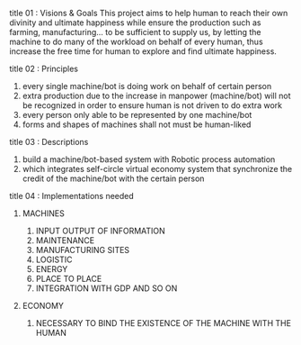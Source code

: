 title 01 : Visions & Goals
This project aims to help human to reach their own divinity and ultimate happiness while ensure the production such as farming, manufacturing... to be sufficient to supply us, by letting the machine to do many of the workload on behalf of every human, thus increase the free time for human to explore and find ultimate happiness.

title 02 : Principles
1) every single machine/bot is doing work on behalf of certain person
2) extra production due to the increase in manpower (machine/bot) will not be recognized in order to ensure human is not driven to do extra work
3) every person only able to be represented by one machine/bot
4) forms and shapes of machines shall not must be human-liked

title 03 : Descriptions
1) build a machine/bot-based system with Robotic process automation 
2) which integrates self-circle virtual economy system that synchronize the credit of the machine/bot with the certain person

title 04 : Implementations needed
1) MACHINES
   1) INPUT OUTPUT OF INFORMATION
   2) MAINTENANCE
   3) MANUFACTURING SITES
   4) LOGISTIC
   6) ENERGY
   7) PLACE TO PLACE
   8) INTEGRATION WITH GDP AND SO ON

2) ECONOMY
   1) NECESSARY TO BIND THE EXISTENCE OF THE MACHINE WITH THE HUMAN
